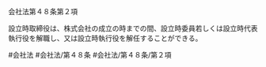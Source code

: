 会社法第４８条第２項

設立時取締役は、株式会社の成立の時までの間、設立時委員若しくは設立時代表執行役を解職し、又は設立時執行役を解任することができる。

#会社法
#会社法/第４８条
#会社法/第４８条/第２項
